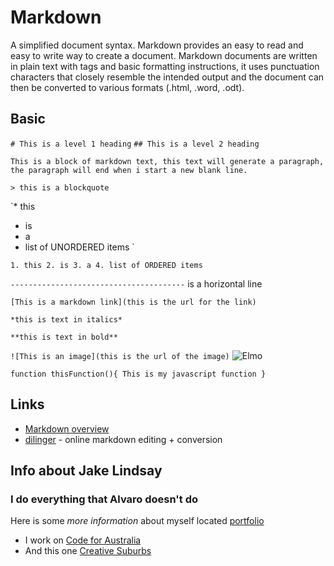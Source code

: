 # Markdown
A simplified document syntax. Markdown provides an easy to read and easy to write way to create a document. Markdown documents are written in plain text with tags and basic formatting instructions, it uses punctuation characters that closely resemble the intended output and the document can then be converted to various formats (.html, .word, .odt).

## Basic

`# This is a level 1 heading`
`## This is a level 2 heading`

`This is a block of markdown text, this text will generate a paragraph, the paragraph will end when i start a new blank line.`

`> this is a blockquote`

`* this
* is
* a
* list of UNORDERED items
`

`1. this
2. is
3. a
4. list of ORDERED items
`

`---------------------------------------` is a horizontal line

`[This is a markdown link](this is the url for the link)`

`*this is text in italics*`

`**this is text in bold**`

`![This is an image](this is the url of the image)`
![Elmo](http://gph.is/1hdXxKo)

`function thisFunction(){
  This is my javascript function
}
`

## Links
* [Markdown overview](http://daringfireball.net/projects/markdown/syntax)
* [dilinger](http://dillinger.io) - online markdown editing + conversion

## Info about Jake Lindsay
### I do everything that Alvaro doesn't do

Here is some *more information* about myself located [portfolio](htt://jacoblindsay.com.au)
* I work on [Code for Australia](http://codeforaustralia.org)
* And this one [Creative Suburbs](http://creativesuburbs.com)


